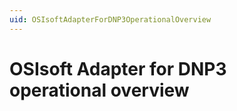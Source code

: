 ```yaml
---
uid: OSIsoftAdapterForDNP3OperationalOverview
---
```


# OSIsoft Adapter for DNP3 operational overview

